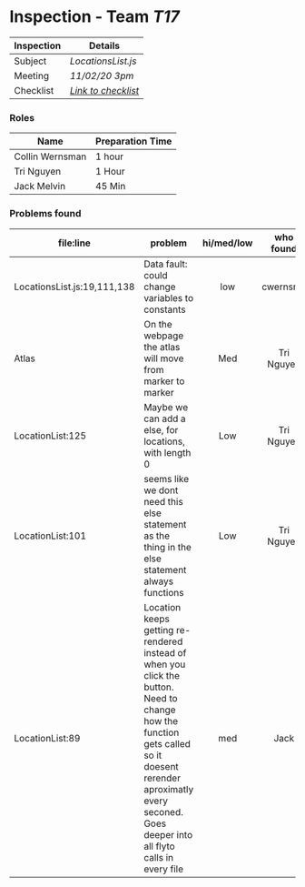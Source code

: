 # Inspection - Team *T17* 
 
| Inspection | Details |
| ----- | ----- |
| Subject | *LocationsList.js* |
| Meeting | *11/02/20 3pm* |
| Checklist | *[Link to checklist](reports/checklist.md)* |

### Roles

| Name | Preparation Time |
| ---- | ---- |
| Collin Wernsman | 1 hour |
| Tri Nguyen | 1 Hour |
| Jack Melvin | 45 Min |

### Problems found

| file:line | problem | hi/med/low | who found | github#  |
| --- | --- | :---: | :---: | --- |
| LocationsList.js:19,111,138 | Data fault: could change variables to constants | low | cwernsma | #279 |
| Atlas | On the webpage the atlas will move from marker to marker | Med | Tri Nguyen | #282 |
| LocationList:125 | Maybe we can add a else, for locations, with length 0 | Low | Tri Nguyen | |
| LocationList:101 | seems like we dont need this else statement as the thing in the else statement always functions | Low | Tri Nguyen | 
| LocationList:89| Location keeps getting re-rendered instead of when you click the button. Need to change how the function gets called so it doesent rerender aproximatly every seconed. Goes deeper into all flyto calls in every file | med | Jack | #282 | 
